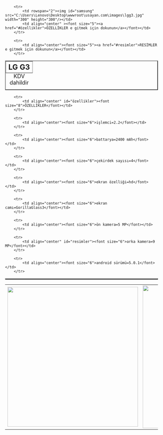 <!DOCTYPE html PUBLIC "-//W3C//DTD XHTML 1.0 Transitional//EN" "http://www.w3.org/TR/xhtml1/DTD/xhtml1-transitional.dtd">
<html xmlns="http://www.w3.org/1999/xhtml" xml:lang="en">
<head>
	<meta http-equiv="Content-Type" content="text/html;charset=UTF-8" />
	<title>LG G3</title>
</head>
<body>

<table border="2" align="center">
	<caption align="bottom" ><font size="4">KDV dahildir</font></caption><br/>
		<tr>
			<th colspan="2"><font size="5">LG G3</font></th>
		</tr>
		
		<tr>
			<td rowspan="2"><img id="samsung" src="C:\Users\Lenovo\Desktop\wwwroot\usayan.com\images\lgg3.jpg" width="300" height="300"/></td>
			<td align="center" ><font size="5"><a href="#özellikler">ÖZELLİKLER e gitmek için dokunun</a></font></td>
		</tr>
		
		<tr>
			<td align="center"><font size="5"><a href="#resimler">RESİMLER e gitmek için dokunun</a></font></td>
		</tr>
		
		
</table>

<table align="center" border="2">

		<tr>
			<td align="center" id="özellikler"><font size="8">ÖZELLİKLER</font></td>
		</tr>
		
		<tr>
			<td align="center"><font size="6">işlemci=2.2</font></td>
		</tr>
		
		<tr>
			<td align="center"><font size="6">battarya=2400 mAh</font></td>
		</tr>
		
		<tr>
			<td align="center"><font size="6">çekirdek sayısı=4</font></td>
		</tr>
		
		<tr>
			<td align="center"><font size="6">ekran özelliği=hd</font></td>
		</tr>
		
		<tr>
			<td align="center"><font size="6">ekran camı=GorillaGlass3</font></td>
		</tr>
		
		<tr>
			<td align="center"><font size="6">ön kamera=5 MP</font></td>
		</tr>
		
		<tr>
			<td align="center" id="resimler"><font size="6">arka kamera=9 MP</font></td>
		</tr>
		
		<tr>
			<td align="center"><font size="6">android sürümü=5.0.1</font></td>
		</tr>
		
</table>

<table>
		<tr>
			<td><img src="C:\Users\Lenovo\Desktop\wwwroot\usayan.com\images\lgg3.jpg" width="430" height="460"/></td>
			<td><img src="C:\Users\Lenovo\Desktop\wwwroot\usayan.com\images\lgg3+2.jpg"width="440" height="470"/></td>
			<td><img src="C:\Users\Lenovo\Desktop\wwwroot\usayan.com\images\lgg3+3.jpg"width="440" height="470"/></td>
		</tr>
</table>
</body>
</html>
